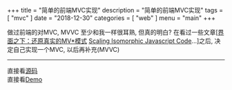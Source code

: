 +++
title = "简单的前端MVC实现"
description = "简单的前端MVC实现"
tags = [
    "mvc"
]
date = "2018-12-30"
categories = [
    "web"
]
menu = "main"
+++

做过前端的对MVC, MVVC 至少和我一样很耳熟, 但真的明白? 在看过一些文章[[界面之下：还原真实的MV*模式](https://github.com/livoras/blog/issues/11) [Scaling Isomorphic Javascript Code](https://blog.nodejitsu.com/scaling-isomorphic-javascript-code/)...]之后, 决定自己实现一个MVC, 以后再补充(MVVC)

---

直接看[源码](https://github.com/simeon49/javascript-practices/tree/master/project_06_MVC_%E5%AE%9E%E7%8E%B0todo_list) <br>
直接看[Demo](https://simeon49.github.io/javascript-practices/project_06_MVC_%E5%AE%9E%E7%8E%B0todo_list/index.html) <br>
